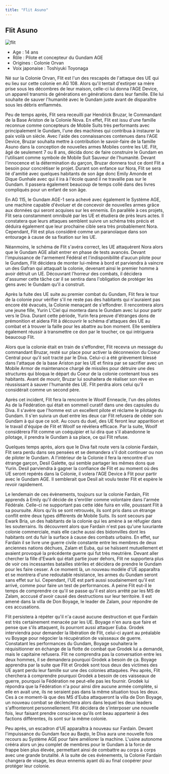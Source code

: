 ```yaml
---
title: "Flit Asuno"
---
```


Flit Asuno
----------


![flit](/images/stories/saga/gundamage/persos/flit.png)
- Age : 14 ans  
- Rôle : Pilote et concepteur du Gundam AGE  
- Origines : Colonie Orvan  
- Voix japonaise : Toshiyuki Toyonaga


Né sur la Colonie Orvan, Flit est l'un des rescapés de l'attaque des UE qui eu lieu sur cette colonie en AG 108. Alors qu'il tentait d'extirper sa mère prise sous les décombres de leur maison, celle-ci lui donna l'AGE Device, un appareil transmis de générations en générations dans leur famille. Elle lui souhaite de sauver l'humanité avec le Gundam juste avant de disparaître sous les débris enflammés. 


Peu de temps après, Flit sera receuilli par Hendrick Bruzar, le Commandant de la Base Ariston de la Colonie Nova. En effet, Flit est issu d'une famille reconnue comme concepteurs de Mobile Suits très performants avec principalement le Gundam, l'une des machines qui contribua à instaurer la paix voilà un siècle. Avec l'aide des connaissances contenues dans l'AGE Device, Bruzar souhaita mettre à contribution le savoir-faire de la famille Asuno dans la conception de nouvelles armes Mobiles contre les UE. Flit, âgé de seulement 7 ou 8 ans, décida donc de faire construire le Gundam en l'utilisant comme symbole de Mobile Suit Sauveur de l'humanité. Devant l'innocence et la détermination du garçon, Bruzar donnera tout ce dont Flit a besoin pour concrétiser le projet. Durant son enfance sur Nora, Flit se sera lié d'amitié avec quelques habitants de son âge donc Emily Amonde et Dique Gunhale avec qui il ira à l'école quand il ne travaille pas sur le Gundam. Il passera également beaucoup de temps collé dans des livres compliqués pour un enfant de son âge. 


En AG 115, le Gundam AGE-1 sera achevé avec également le Système AGE, une machine capable d'évoluer et de concevoir de nouvelles armes grâce aux données qui seront acquises sur les ennemis. En parallèle à ces projets, Flit sera constamment omnibulé par les UE et étudiera de près leurs actes. Il constatera que leurs attaques semblent suivre un schéma très précis et déduira également que leur prochaine cible sera très probablement Nora. Cependant, Flit est plus considéré comme un paranoïaque dans son entourage à cause de sa fixation sur les UE.


Néanmoins, le schéma de Flit s'avéra correct, les UE attaquèrent Nora alors que le Gundam AGE allait entrer en phase de tests avancés. Devant l'impuissance de l'armement Fédéral et l'indisponibilité d'aucun pilote pour le Gundam, Flit décidera de monter lui-même à bord et parviendra à vaincre un des Gafran qui attaquait la colonie, devenant ainsi le premier homme à avoir détruit un UE. Découvrant l'horreur des combats, il décidera d'assumer cette tâche car il se sentira dans l'obligation de protéger les gens avec le Gundam qu'il a construit.


Après la fuite des UE suite au premier combat du Gundam, Flit fera le tour de la colonie pour vérifier s'il ne reste pas des habitants qui n'auraient pas encore été évacués, la Colonie menaçant de s'effondrer. Il rencontrera alors une jeune fille, Yurin L'Ciel qui montera dans le Gundam avec lui pour partir vers le Diva. Durant cette période, Yurin fera preuve d'étranges dons de prémonition et aidera Flit à découvrir le schéma d'attaques des UE au combat et à trouver la faille pour les abattre au bon moment. Elle semblera également réussir à transmettre ce don par le toucher, ce qui intriguera beaucoup Flit.


Alors que la colonie était en train de s'effondrer, Flit recevra un message du commandant Bruzar, resté sur place pour activer la déconnexion du Coeur Central pour qu'il soit tracté par le Diva. Celui-ci a été grièvement blessé dans l'attaque de la base Ariston par les UE et finira par se sacrifier avec un Mobile Armor de maintenance chargé de missiles pour détruire une des structures qui bloqua le départ du Coeur de la colonie contenant tous ses habitants. Avant de mourir, Bruzar lui souhaitera de réaliser son rêve en réussissant à sauver l'humanité des UE. Flit perdra alors celui qu'il considérait comme un second père. 


Après cet incident, Flit fera la rencontre le Woolf Enneacle, l'un des pilotes As de la Fédération qui était en sommeil curatif dans une des capsules du Diva. Il s'avère que l'homme est un excellent pilote et réclame le pilotage du Gundam. Il s'en suivra un duel entre les deux car Flit refusera de céder son Gundam à qui que ce soit. Au cours du duel, des UE feront leur apparition et le travail d'équipe de Flit et Woolf se révèlera efficace. Par la suite, Woolf considèrera Flit comme un coéquipier et lui dira que s'il abandonne le pilotage, il prendra le Gundam à sa place, ce qui Flit refuse.  


Quelques temps après, alors que le Diva fait route vers la colonie Fardain, Flit sera perdu dans ses pensées et se demandera s'il doit continuer ou non de piloter le Gundam. A l'intérieur de la Colonie il fera la rencontre d'un étrange garçon, Desil Galette, qui semble partager les mêmes dons que Yurin. Desil parviendra à gagner la confiance de Flit et au moment où des UE seront repérés dans la Colonie, il volera l'AGE Device à Flit pour partir avec le Gundam AGE. Il semblerait que Desil ait voulu tester Flit et espère le revoir rapidement.  


Le lendemain de ces évènements, toujours sur la colonie Fardain, Flit apprends à Emily qu'il décide de s'enrôler comme volontaire dans l'armée Fédérale. Celle-ci ne supportant pas cette idée fuira en ville, poussant Flit à sa poursuite. Alors qu'ils se sont retrouvés, ils sont pris dans un étrange conflit entre deux types différents de Mobile Suits. Ils sont secours par Ewark Bria, un des habitants de la colonie qui les amène à se réfugier dans les souterrains. Ils découvrent alors que Fardain n'est pas qu'une luxuriante colonie commerciale, mais elle cache aussi des bidonvilles dont les habitants ont du fuir la surface à cause des combats urbains. En effet, sur Fardain il se livre une guerre civile constante entre les membres de deux anciennes nations déchues, Zalam et Euba, qui se haïssent mutuellement et avaient provoqué la précédente guerre qui fut très meutrière. Devant aller chercher la fille d'Ewark qui était partie jouer dehors, Flit ne supportera plus de voir ces incessantes batailles stériles et décidera de prendre le Gundam pour les faire cesser. A ce moment là, un nouveau modèle d'UE apparaîtra et se montrera d'une redoutable résistance, les armes du Gundam seront sans effet sur lui. Cependant, l'UE est parti aussi soudainement qu'il est arrivé, comme pour faire un test de performances. A peine Flit eut-il le temps de comprendre ce qu'il se passe qu'il est alors arrêté par les MS de Zalam, acccusé d'avoir causé des destructions sur leur territoire. Il est amené dans la villa de Don Boyage, le leader de Zalam, pour répondre de ces accusations. 


Flit persistera à répéter qu'il n'a causé aucune destruction et que Fardain est très certainement menacée par les UE. Boyage n'en aura que faire et pense que s'ils attaquent, ils pourront aussi attaquer Euba. Grodek interviendra pour demander la libération de Flit, celui-ci ayant au préalable vu Boyage pour négocier la récupération de vaisseaux de guerre. Constatant les performances du Gundam, Boyage souhaitera le réquisitionner en échange de la flotte de combat que Grodek lui a demandé, mais le capitaine refusera. Flit ne comprendra pas la conversation entre les deux hommes, il se demandera pourquoi Grodek a besoin de ça. Boyage apprendra par la suite que Flit et Grodek sont tous deux des victimes des UE ayant perdu leur famille sur une des colonies attaquées. Peu après, Flit cherchera à comprendre pourquoi Grodek a besoin de ces vaisseaux de guerre, pourquoi la Fédération ne peut-elle pas les fournir. Grodek lui répondra que la Fédération n'a pour ainsi dire aucune armée complète, si elle en avait une, ils ne seraient pas dans la même situation tous les deux. Ces à ce moment-là que des MS d'Euba attaqueront la villa de Don Boyage, un nouveau combat se déclenchera alors dans lequel les deux leaders s'affronteront personnellement. Flit décidera de s'interposer une nouvelle fois, leur faisant prendre conscience qu'ils ont beau appartenir à des factions différentes, ils sont sur la même colonie. 


Peu après, un escadron d'UE apparaîtra à nouveau sur Fardain. Devant l'impuissance du Gundam face au Baqto, le Diva aura une nouvelle fois recours au Système AGE pour faire améliorer la machine. L'usine autonome crééra alors un jeu complet de membres pour le Gundam à la force de frappe bien plus élevée, permettant ainsi de combattre au corps à corps avec une grande brutalité. A la suite de ces évènements, la Colonie Fardain changera de visage, les deux ennemis ayant dû au final coopérer pour protéger leur colonie.  

